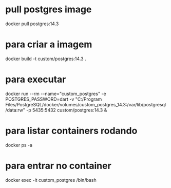 # pull postgres image
docker pull postgres:14.3
# para criar a imagem
docker build -t custom/postgres:14.3 .  
# para executar
docker run --rm --name="custom_postgres" -e POSTGRES_PASSWORD=dart -v "C:/Program Files/PostgreSQL/docker/volumes/custom_postgres_14.3:/var/lib/postgresql/data:rw" -p 5435:5432 custom/postgres:14.3 &


# para listar containers rodando
docker ps -a 
# para entrar no container
docker exec -it custom_postgres /bin/bash 